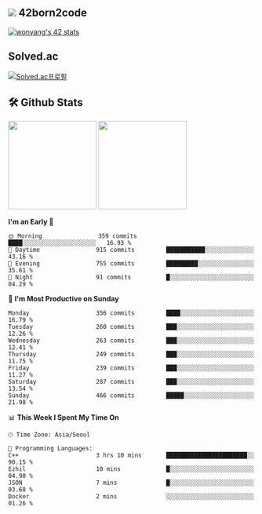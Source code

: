 
## <img src="https://img.shields.io/badge/-000000?style=flat&logo=42&logoColor=white"> 42born2code
[![wonyang's 42 stats](https://badge42.vercel.app/api/v2/cl5nhe5b6007809kydha7ht42/stats?cursusId=21&coalitionId=88)](https://profile.intra.42.fr/users/wonyang)

## Solved.ac
[![Solved.ac프로필](http://mazassumnida.wtf/api/v2/generate_badge?boj=bennyws)](https://solved.ac/bennyws)

## 🛠️ Github Stats
<p>
  <img height="180em" src="https://github-readme-stats-veggie-garden.vercel.app/api?username=gemstoneyang&show_icons=true&include_all_commits=true&bg_color=30,e96443,904e95&title_color=fff&text_color=fff">
  <img height="180em" src="https://github-readme-stats-veggie-garden.vercel.app/api/top-langs/?username=gemstoneyang&layout=compact&bg_color=30,e96443,904e95&title_color=fff&text_color=fff">
</p>

<!--START_SECTION:waka-->
**I'm an Early 🐤** 

```text
🌞 Morning                359 commits         ████░░░░░░░░░░░░░░░░░░░░░   16.93 % 
🌆 Daytime                915 commits         ███████████░░░░░░░░░░░░░░   43.16 % 
🌃 Evening                755 commits         █████████░░░░░░░░░░░░░░░░   35.61 % 
🌙 Night                  91 commits          █░░░░░░░░░░░░░░░░░░░░░░░░   04.29 % 
```
📅 **I'm Most Productive on Sunday** 

```text
Monday                   356 commits         ████░░░░░░░░░░░░░░░░░░░░░   16.79 % 
Tuesday                  260 commits         ███░░░░░░░░░░░░░░░░░░░░░░   12.26 % 
Wednesday                263 commits         ███░░░░░░░░░░░░░░░░░░░░░░   12.41 % 
Thursday                 249 commits         ███░░░░░░░░░░░░░░░░░░░░░░   11.75 % 
Friday                   239 commits         ███░░░░░░░░░░░░░░░░░░░░░░   11.27 % 
Saturday                 287 commits         ███░░░░░░░░░░░░░░░░░░░░░░   13.54 % 
Sunday                   466 commits         █████░░░░░░░░░░░░░░░░░░░░   21.98 % 
```


📊 **This Week I Spent My Time On** 

```text
🕑︎ Time Zone: Asia/Seoul

💬 Programming Languages: 
C++                      3 hrs 10 mins       ███████████████████████░░   90.15 % 
Ezhil                    10 mins             █░░░░░░░░░░░░░░░░░░░░░░░░   04.90 % 
JSON                     7 mins              █░░░░░░░░░░░░░░░░░░░░░░░░   03.68 % 
Docker                   2 mins              ░░░░░░░░░░░░░░░░░░░░░░░░░   01.26 % 
```


<!--END_SECTION:waka-->

